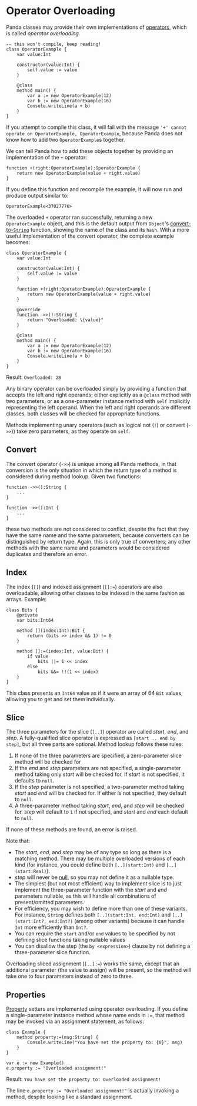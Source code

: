 Operator Overloading
====================

Panda classes may provide their own implementations of 
[operators](operators.html), which is called *operator overloading*.

    -- this won't compile, keep reading!
    class OperatorExample {
        var value:Int

        constructor(value:Int) {
            self.value := value
        }

        @class
        method main() {
            var a := new OperatorExample(12)
            var b := new OperatorExample(16)
            Console.writeLine(a + b)
        }
    }

If you attempt to compile this class, it will fail with the message `'+' cannot 
operate on OperatorExample, OperatorExample`, because Panda does not know how to
add two `OperatorExample`s together.

We can tell Panda how to add these objects together by providing an 
implementation of the `+` operator:

    function +(right:OperatorExample):OperatorExample {
        return new OperatorExample(value + right.value)
    }

If you define this function and recompile the example, it will now run and 
produce output similar to:

    OperatorExample<37027776>

The overloaded `+` operator ran successfully, returning a new `OperatorExample`
object, and this is the default output from `Object`'s 
[convert-to-`String`](operators.html#convert) function, showing the name of the
class and its `hash`. With a more useful implementation of the convert operator, 
the complete example becomes:

    class OperatorExample {
        var value:Int

        constructor(value:Int) {
            self.value := value
        }

        function +(right:OperatorExample):OperatorExample {
            return new OperatorExample(value + right.value)
        }
        
        @override
        function ->>():String {
            return "Overloaded: \{value}"
        }

        @class
        method main() {
            var a := new OperatorExample(12)
            var b := new OperatorExample(16)
            Console.writeLine(a + b)
        }
    }

Result: `Overloaded: 28`

Any binary operator can be overloaded simply by providing a function that 
accepts the left and right operands; either explicitly as a `@class` method with
two parameters, or as a one-parameter instance method with `self` implicitly 
representing the left operand. When the left and right operands are different 
classes, both classes will be checked for appropriate functions.

Methods implementing unary operators (such as logical not (`!`) or 
convert (`->>`)) take zero parameters, as they operate on `self`.

Convert
-------

The convert operator (`->>`) is unique among all Panda methods, in that 
conversion is the only situation in which the return type of a method is 
considered during method lookup. Given two functions:

    function ->>():String {
        ...
    }

    function ->>():Int {
        ...
    }

these two methods are not considered to conflict, despite the fact that they
have the same name and the same parameters, because converters can be 
distinguished by return type. Again, this is only true of converters; any other
methods with the same name and parameters would be considered duplicates and
therefore an error.

Index
-----

The index (`[]`) and indexed assignment (`[]:=`) operators are also 
overloadable, allowing other classes to be indexed in the same fashion as 
arrays. Example:

    class Bits {
        @private
        var bits:Int64

        method [](index:Int):Bit {
            return (bits >> index && 1) != 0
        }

        method []:=(index:Int, value:Bit) {
            if value
                bits ||= 1 << index
            else
                bits &&= !!(1 << index)
        }
    }

This class presents an `Int64` value as if it were an array of 64 `Bit` values, 
allowing you to get and set them individually.

Slice
-----

The three parameters for the slice (`[..]`) operator are called *start*, *end*, 
and *step*. A fully-qualified slice operator is expressed as 
`[start .. end by step]`, but all three parts are optional. Method lookup 
follows these rules:

1. If none of the three parameters are specified, a zero-parameter slice method 
    will be checked for
2. If the *end* and *step* parameters are not specified, a single-parameter 
    method taking only *start* will be checked for. If *start* is not specified,
    it defaults to `null`.
3. If the *step* parameter is not specified, a two-parameter method taking 
    *start* and *end* will be checked for. If either is not specified, they
    default to `null`.
4. A three-parameter method taking *start*, *end*, and *step* will be checked 
    for. *step* will default to `1` if not specified, and *start* and *end* each
    default to `null`.

If none of these methods are found, an error is raised.

Note that:

* The *start*, *end*, and *step* may be of any type so long as there is a 
  matching method. There may be multiple overloaded versions of each kind (for
  instance, you could define both `[..](start:Int)` and `[..](start:Real)`).
* *step* will never be [null](null.html), so you may not define it as a nullable 
  type.
* The simplest (but not most efficient) way to implement slice is to just 
  implement the three-parameter function with the *start* and *end* parameters
  nullable, as this will handle all combinations of present/omitted parameters.
* For efficiency, you may wish to define more than one of these variants. For
  instance, `String` defines both `[..](start:Int, end:Int)` and 
  `[..](start:Int?, end:Int?)` (among other variants) because it can handle 
  `Int` more efficiently than `Int?`.
* You can require the `start` and/or `end` values to be specified by not
  defining slice functions taking nullable values
* You can disallow the step (the `by <expression>`) clause by not defining a
  three-parameter slice function.

Overloading sliced assignment (`[..]:=`) works the same, except that an
additional parameter (the value to assign) will be present, so the method will
take one to four parameters instead of zero to three.

Properties
----------

[Property](properties.html) setters are implemented using operator overloading.
If you define a single-parameter instance method whose name ends in `:=`, that
method may be invoked via an assignment statement, as follows:

    class Example {
        method property:=(msg:String) {
            Console.writeLine("You have set the property to: {0}", msg)
        }
    }

    var e := new Example()
    e.property := "Overloaded assignment!"

Result: `You have set the property to: Overloaded assignment!`

The line `e.property := "Overloaded assignment!"` is actually invoking a method,
despite looking like a standard assignment.